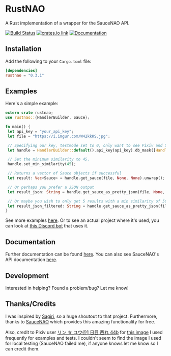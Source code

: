 # RustNAO

A Rust implementation of a wrapper for the SauceNAO API.

[![Build Status](https://travis-ci.com/ClementTsang/RustNAO.svg?token=1wvzVgp94E1TZyPNs8JF&branch=master)](https://travis-ci.com/ClementTsang/RustNAO)
[![crates.io link](https://img.shields.io/crates/v/rustnao.svg)](https://crates.io/crates/rustnao)
[![Documentation](https://docs.rs/rustnao/badge.svg)](https://docs.rs/rustnao)

## Installation

Add the following to your `Cargo.toml` file:

```toml
[dependencies]
rustnao = "0.3.1"
```

## Examples

Here's a simple example:

```rust
extern crate rustnao;
use rustnao::{HandlerBuilder, Sauce};

fn main() {
 let api_key = "your_api_key";
 let file = "https://i.imgur.com/W42kkKS.jpg";

 // Specifying our key, testmode set to 0, only want to see Pixiv and Sankaku using a mask, nothing excluded, no one specific source, and 15 results at most
 let handle = HandlerBuilder::default().api_key(api_key).db_mask([Handler::PIXIV, Handler::SANKAKU_CHANNEL].to_vec()).num_results(15).build();

 // Set the minimum similarity to 45.
 handle.set_min_similarity(45);

 // Returns a vector of Sauce objects if successful
 let result: Vec<Sauce> = handle.get_sauce(file, None, None).unwrap();

 // Or perhaps you prefer a JSON output
 let result_json: String = handle.get_sauce_as_pretty_json(file, None, None).unwrap();

 // Or maybe you wish to only get 5 results with a min similarity of 50.0
 let result_json_filtered: String = handle.get_sauce_as_pretty_json(file, Some(5), Some(50 as f64)).unwrap();
}
```

See more examples [here](./examples/). Or to see an actual project where it's used, you can look at [this Discord bot](https://github.com/ClementTsang/elementaru-bot) that uses it.

## Documentation

Further documentation can be found [here](https://docs.rs/rustnao/). You can also see SauceNAO's API documentation [here](https://saucenao.com/user.php?page=search-api).

## Development

Interested in helping? Found a problem/bug? Let me know!

## Thanks/Credits

I was inspired by [Sagiri](https://github.com/ClarityCafe/Sagiri), so a huge shoutout to that project. Furthermore, thanks to [SauceNAO](https://saucenao.com/) which provides this amazing functionality for free.

Also, credit to Pixiv user [リン ☆ ユウ＠1 日目 西れ 44b](https://www.pixiv.net/member.php?id=4754550) for [this image](https://www.pixiv.net/member_illust.php?mode=medium&illust_id=61477678) I used frequently for examples and tests. I couldn't seem to find the image I used for local testing (SauceNAO failed me), if anyone knows let me know so I can credit them.
